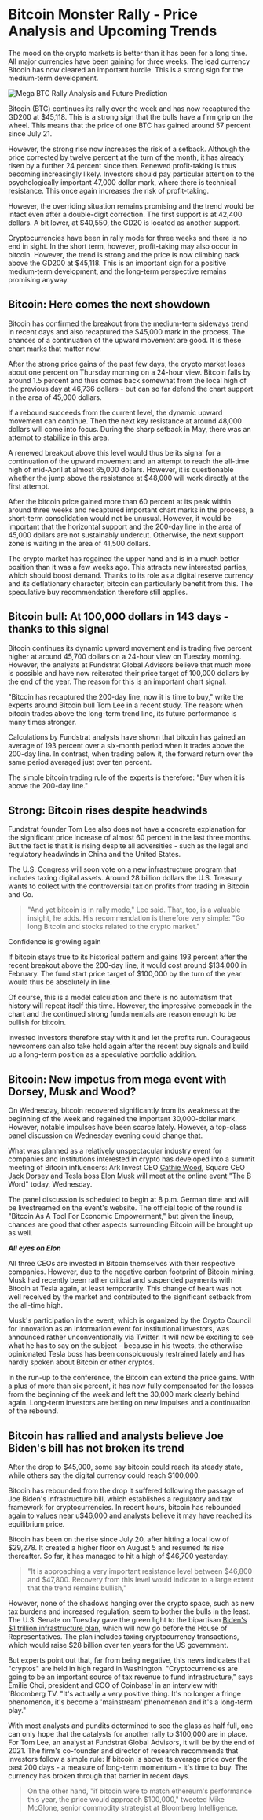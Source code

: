 # Bitcoin Monster Rally - Price Analysis and Upcoming Trends

The mood on the crypto markets is better than it has been for a long time. All major currencies have been gaining for three weeks. The lead currency Bitcoin has now cleared an important hurdle. This is a strong sign for the medium-term development.

![Mega BTC Rally Analysis and Future Prediction](https://raw.githubusercontent.com/DanFinney/CryptocurrencyNews/main/img/btc-rally.jpg)

Bitcoin (BTC) continues its rally over the week and has now recaptured the GD200 at $45,118. This is a strong sign that the bulls have a firm grip on the wheel. This means that the price of one BTC has gained around 57 percent since July 21.

However, the strong rise now increases the risk of a setback. Although the price corrected by twelve percent at the turn of the month, it has already risen by a further 24 percent since then. Renewed profit-taking is thus becoming increasingly likely. Investors should pay particular attention to the psychologically important 47,000 dollar mark, where there is technical resistance. This once again increases the risk of profit-taking.

However, the overriding situation remains promising and the trend would be intact even after a double-digit correction. The first support is at 42,400 dollars. A bit lower, at $40,550, the GD20 is located as another support.

Cryptocurrencies have been in rally mode for three weeks and there is no end in sight. In the short term, however, profit-taking may also occur in bitcoin. However, the trend is strong and the price is now climbing back above the GD200 at $45,118. This is an important sign for a positive medium-term development, and the long-term perspective remains promising anyway.  

## Bitcoin: Here comes the next showdown

Bitcoin has confirmed the breakout from the medium-term sideways trend in recent days and also recaptured the $45,000 mark in the process. The chances of a continuation of the upward movement are good. It is these chart marks that matter now.

After the strong price gains of the past few days, the crypto market loses about one percent on Thursday morning on a 24-hour view. Bitcoin falls by around 1.5 percent and thus comes back somewhat from the local high of the previous day at 46,736 dollars - but can so far defend the chart support in the area of 45,000 dollars.

If a rebound succeeds from the current level, the dynamic upward movement can continue. Then the next key resistance at around 48,000 dollars will come into focus. During the sharp setback in May, there was an attempt to stabilize in this area.

A renewed breakout above this level would thus be its signal for a continuation of the upward movement and an attempt to reach the all-time high of mid-April at almost 65,000 dollars. However, it is questionable whether the jump above the resistance at $48,000 will work directly at the first attempt.

After the bitcoin price gained more than 60 percent at its peak within around three weeks and recaptured important chart marks in the process, a short-term consolidation would not be unusual. However, it would be important that the horizontal support and the 200-day line in the area of 45,000 dollars are not sustainably undercut. Otherwise, the next support zone is waiting in the area of 41,500 dollars.

The crypto market has regained the upper hand and is in a much better position than it was a few weeks ago. This attracts new interested parties, which should boost demand. Thanks to its role as a digital reserve currency and its deflationary character, bitcoin can particularly benefit from this. The speculative buy recommendation therefore still applies.

## Bitcoin bull: At 100,000 dollars in 143 days - thanks to this signal

Bitcoin continues its dynamic upward movement and is trading five percent higher at around 45,700 dollars on a 24-hour view on Tuesday morning. However, the analysts at Fundstrat Global Advisors believe that much more is possible and have now reiterated their price target of 100,000 dollars by the end of the year. The reason for this is an important chart signal.

"Bitcoin has recaptured the 200-day line, now it is time to buy," write the experts around Bitcoin bull Tom Lee in a recent study. The reason: when bitcoin trades above the long-term trend line, its future performance is many times stronger.

Calculations by Fundstrat analysts have shown that bitcoin has gained an average of 193 percent over a six-month period when it trades above the 200-day line. In contrast, when trading below it, the forward return over the same period averaged just over ten percent.

The simple bitcoin trading rule of the experts is therefore: "Buy when it is above the 200-day line."

## Strong: Bitcoin rises despite headwinds

Fundstrat founder Tom Lee also does not have a concrete explanation for the significant price increase of almost 60 percent in the last three months. But the fact is that it is rising despite all adversities - such as the legal and regulatory headwinds in China and the United States.

The U.S. Congress will soon vote on a new infrastructure program that includes taxing digital assets. Around 28 billion dollars the U.S. Treasury wants to collect with the controversial tax on profits from trading in Bitcoin and Co.

> "And yet bitcoin is in rally mode," Lee said. That, too, is a valuable
> insight, he adds. His recommendation is therefore very simple: "Go
> long Bitcoin and stocks related to the crypto market."

Confidence is growing again

If bitcoin stays true to its historical pattern and gains 193 percent after the recent breakout above the 200-day line, it would cost around $134,000 in February. The fund start price target of $100,000 by the turn of the year would thus be absolutely in line.

Of course, this is a model calculation and there is no automatism that history will repeat itself this time. However, the impressive comeback in the chart and the continued strong fundamentals are reason enough to be bullish for bitcoin.

Invested investors therefore stay with it and let the profits run. Courageous newcomers can also take hold again after the recent buy signals and build up a long-term position as a speculative portfolio addition. 

## Bitcoin: New impetus from mega event with Dorsey, Musk and Wood?

On Wednesday, bitcoin recovered significantly from its weakness at the beginning of the week and regained the important 30,000-dollar mark. However, notable impulses have been scarce lately. However, a top-class panel discussion on Wednesday evening could change that.

What was planned as a relatively unspectacular industry event for companies and institutions interested in crypto has developed into a summit meeting of Bitcoin influencers: Ark Invest CEO [Cathie Wood](https://twitter.com/CathieDWood), Square CEO [Jack Dorsey](https://twitter.com/jack) and Tesla boss [Elon Musk](https://twitter.com/elonmusk) will meet at the online event "The B Word" today, Wednesday.

The panel discussion is scheduled to begin at 8 p.m. German time and will be livestreamed on the event's website. The official topic of the round is "Bitcoin As A Tool For Economic Empowerment," but given the lineup, chances are good that other aspects surrounding Bitcoin will be brought up as well.

***All eyes on Elon***

All three CEOs are invested in Bitcoin themselves with their respective companies. However, due to the negative carbon footprint of Bitcoin mining, Musk had recently been rather critical and suspended payments with Bitcoin at Tesla again, at least temporarily. This change of heart was not well received by the market and contributed to the significant setback from the all-time high.

Musk's participation in the event, which is organized by the Crypto Council for Innovation as an information event for institutional investors, was announced rather unconventionally via Twitter. It will now be exciting to see what he has to say on the subject - because in his tweets, the otherwise opinionated Tesla boss has been conspicuously restrained lately and has hardly spoken about Bitcoin or other cryptos.

In the run-up to the conference, the Bitcoin can extend the price gains. With a plus of more than six percent, it has now fully compensated for the losses from the beginning of the week and left the 30,000 mark clearly behind again. Long-term investors are betting on new impulses and a continuation of the rebound.

## Bitcoin has rallied and analysts believe Joe Biden's bill has not broken its trend

After the drop to $45,000, some say bitcoin could reach its steady state, while others say the digital currency could reach $100,000.

Bitcoin has rebounded from the drop it suffered following the passage of Joe Biden's infrastructure bill, which establishes a regulatory and tax framework for cryptocurrencies. In recent hours, bitcoin has rebounded again to values near u$46,000 and analysts believe it may have reached its equilibrium price.

Bitcoin has been on the rise since July 20, after hitting a local low of $29,278. It created a higher floor on August 5 and resumed its rise thereafter. So far, it has managed to hit a high of $46,700 yesterday.

> "It is approaching a very important resistance level between $46,800
> and $47,800. Recovery from this level would indicate to a large extent
> that the trend remains bullish,"

However, none of the shadows hanging over the crypto space, such as new tax burdens and increased regulation, seem to bother the bulls in the least. The U.S. Senate on Tuesday gave the green light to the bipartisan [Biden's $1 trillion infrastructure plan](https://news.bitcoin.com/biden-step-up-crypto-tax-enforcement-fund-1-trillion-us-infrastructure-plan/), which will now go before the House of Representatives. The plan includes taxing cryptocurrency transactions, which would raise $28 billion over ten years for the US government.

But experts point out that, far from being negative, this news indicates that "cryptos" are held in high regard in Washington. "Cryptocurrencies are going to be an important source of tax revenue to fund infrastructure," says Emilie Choi, president and COO of Coinbase' in an interview with 'Bloomberg TV. "It's actually a very positive thing. It's no longer a fringe phenomenon, it's become a 'mainstream' phenomenon and it's a long-term play."

With most analysts and pundits determined to see the glass as half full, one can only hope that the catalysts for another rally to $100,000 are in place. For Tom Lee, an analyst at Fundstrat Global Advisors, it will be by the end of 2021. The firm's co-founder and director of research recommends that investors follow a simple rule: If bitcoin is above its average price over the past 200 days - a measure of long-term momentum - it's time to buy. The currency has broken through that barrier in recent days.

> On the other hand, "if bitcoin were to match ethereum's performance
> this year, the price would approach $100,000," tweeted Mike McGlone,
> senior commodity strategist at Bloomberg Intelligence.
